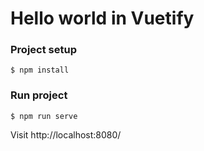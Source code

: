 # Hello world in Vuetify

### Project setup
```
$ npm install
```

### Run project
```
$ npm run serve
```

Visit http://localhost:8080/
